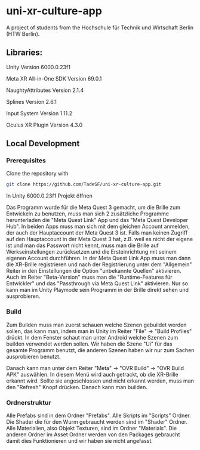 # uni-xr-culture-app

A project of students from the Hochschule für Technik und Wirtschaft Berlin (HTW Berlin).

## Libraries:

Unity Version 6000.0.23f1

Meta XR All-in-One SDK Version 69.0.1

NaughtyAttributes Version 2.1.4

Splines Version 2.6.1

Input System Version 1.11.2

Oculus XR Plugin Version 4.3.0

## Local Development

### Prerequisites
Clone the repository with
```bash
git clone https://github.com/TadeSF/uni-xr-culture-app.git
```

In Unity 6000.0.23f1 Projekt öffnen

Das Programm wurde für die Meta Quest 3 gemacht, um die Brille zum Entwickeln zu benutzen, muss man sich 2 zusätzliche Programme herunterladen die "Meta Quest Link" App und das "Meta Quest Developer Hub". In beiden Apps muss man sich mit dem gleichen Account anmelden, der auch der Hauptaccount der Meta Quest 3 ist. Falls man keinen Zugriff auf den Hauptaccount in der Meta Quest 3 hat, z.B. weil es nicht der eigene ist und man das Passwort nicht kennt, muss man die Brille auf Werkseinstellungen zurücksetzen und die Ersteinrichtung mit seinem eigenen Account durchführen. In der Meta Quest Link App muss man dann die XR-Brille registrieren und nach der Registrierung unter dem "Allgemein" Reiter in den Einstellungen die Option "unbekannte Quellen" aktivieren. Auch im Reiter "Beta-Version" muss man die "Runtime-Features für Entwickler" und das "Passthrough via Meta Quest Link" aktivieren. Nur so kann man im Unity Playmode sein Programm in der Brille direkt sehen und ausprobieren.

### Build
Zum Builden muss man zuerst schauen welche Szenen gebuildet werden sollen, das kann man, indem man in Unity im Reiter "File" → "Build Profiles" drückt. In dem Fenster schaut man unter Android welche Szenen zum builden verwendet werden sollen. Wir haben die Szene "Ui" für das gesamte Programm benutzt, die anderen Szenen haben wir nur zum Sachen ausprobieren benutzt.

Danach kann man unter dem Reiter "Meta" → "OVR Build" → "OVR Build APK" auswählen. In diesem Menü wird auch getrackt, ob die XR-Brille erkannt wird. Sollte sie angeschlossen und nicht erkannt werden, muss man den "Refresh" Knopf drücken. Danach kann man builden.

### Ordnerstruktur
Alle Prefabs sind in dem Ordner "Prefabs". Alle Skripts im "Scripts" Ordner. Die Shader die für den Wurm gebraucht werden sind im "Shader" Ordner. Alle Materialien, also Objekt Texturen, sind im Ordner "Materials". Die anderen Ordner im Asset Ordner werden von den Packages gebraucht damit dies Funktionieren und wir haben sie nicht angefasst.
